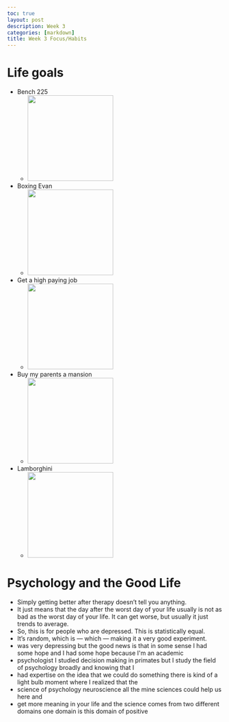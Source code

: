 ```yaml
---
toc: true
layout: post
description: Week 3
categories: [markdown]
title: Week 3 Focus/Habits
---
```


# Life goals
- Bench 225
  - <img src="https://cdn.shopify.com/s/files/1/1876/4703/articles/shutterstock_336330497_1600x.jpg?v=1617883068"  width="200">
- Boxing Evan
  - <img src="https://i2-prod.mirror.co.uk/incoming/article27850617.ece/ALTERNATES/s1200d/0_Boxing-in-London-KSI-v-Wassabi.jpg"  width="200">
- Get a high paying job
  - <img src="https://cdn.thepennyhoarder.com/wp-content/uploads/2015/03/26202459/Paycheck-at-Work.jpg"  width="200">
- Buy my parents a mansion
  - <img src="https://dwgyu36up6iuz.cloudfront.net/heru80fdn/image/upload/c_fill,d_placeholder_architecturaldigest.png,fl_progressive,g_face,h_1080,q_80,w_1920/v1645135325/architecturaldigest_on-the-market-inside-a-23-dollars-million-mega-mansion-surrounded-by-a-lake.jpg"  width="200">
- Lamborghini
  - <img src="https://www.lamborghini.com/sites/it-en/files/DAM/lamborghini/facelift_2019/model_gw/aventador/2021/gate_aven_s_01_m.jpg"  width="200">



# Psychology and the Good Life
- Simply getting better after therapy doesn’t tell you anything. 
- It just means that the day after the worst day of your life usually is not as bad as the worst day of your life. It can get worse, but usually it just trends to average.
- So, this is for people who are depressed. This is statistically equal.
- It’s random, which is — which — making it a very good experiment. 
- was very depressing but the good news is that in some sense I had some hope and I had some hope because I'm an academic
- psychologist I studied decision making in primates but I study the field of psychology broadly and knowing that I
- had expertise on the idea that we could do something there is kind of a light bulb moment where I realized that the
- science of psychology neuroscience all the mine sciences could help us here and
- get more meaning in your life and the science comes from two different domains one domain is this domain of positive
